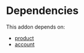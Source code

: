 # Dependencies

This addon depends on:

- [product](../../../../../oca-ocb-sale/odoo-bringout-oca-ocb-product)
- [account](../../../../../oca-ocb-accounting/odoo-bringout-oca-ocb-account)
